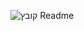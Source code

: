 ![קובץ Readme](https://user-images.githubusercontent.com/106063631/176841362-3fd4fbaa-f454-4283-babc-b27ba104bb1c.jpeg)
